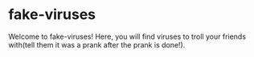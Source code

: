 # fake-viruses
Welcome to fake-viruses! Here, you will find viruses to troll your friends with(tell them it was a prank after the prank is done!).
